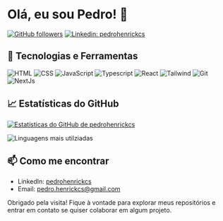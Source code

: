 # Olá, eu sou Pedro! 👋

[![GitHub followers](https://img.shields.io/github/followers/pedrohenrickcs?label=Follow&style=social)](https://github.com/pedrohenrickcs)
[![Linkedin: pedrohenrickcs](https://img.shields.io/badge/-pedrohenrickcs-blue?style=flat-square&logo=Linkedin&logoColor=white&link=https://www.linkedin.com/in/pedrohenrickcs/)](https://www.linkedin.com/in/pedrohenrickcs/)

## 🔧 Tecnologias e Ferramentas

![HTML](https://img.shields.io/badge/-HTML-05122A?style=flat-square&logo=html5)
![CSS](https://img.shields.io/badge/-CSS-05122A?style=flat-square&logo=css3)
![JavaScript](https://img.shields.io/badge/-JavaScript-05122A?style=flat&logo=javascript)
![Typescript](https://img.shields.io/badge/-TypeScript-05122A?style=flat-square&logo=typescript)
![React](https://img.shields.io/badge/-React-05122A?style=flat-square&logo=react)
![Tailwind](https://img.shields.io/badge/-Tailwind-05122A?style=flat-square&logo=tailwind)
![Git](https://img.shields.io/badge/-Git-05122A?style=flat-square&logo=git)
![NextJs](https://img.shields.io/badge/-NextJS-05122A?style=flat-square&logo=next.js)

## 📈 Estatísticas do GitHub

[![Estatísticas do GitHub de pedrohenrickcs](https://github-readme-stats.vercel.app/api?username=pedrohenrickcs&show_icons=true&theme=dracula&hide=contribs)](https://github.com/pedrohenrickcs)

![Linguagens mais utilziadas](https://github-readme-stats.vercel.app/api/top-langs/?username=gfpaiva&layout=compact&theme=dracula)

## 📫 Como me encontrar

- LinkedIn: [pedrohenrickcs](https://www.linkedin.com/in/pedrohenrickcs/)
- Email: [pedro.henrickcs@gmail.com](mailto:pedro.henrickcs@gmail.com)

Obrigado pela visita! Fique à vontade para explorar meus repositórios e entrar em contato se quiser colaborar em algum projeto.
